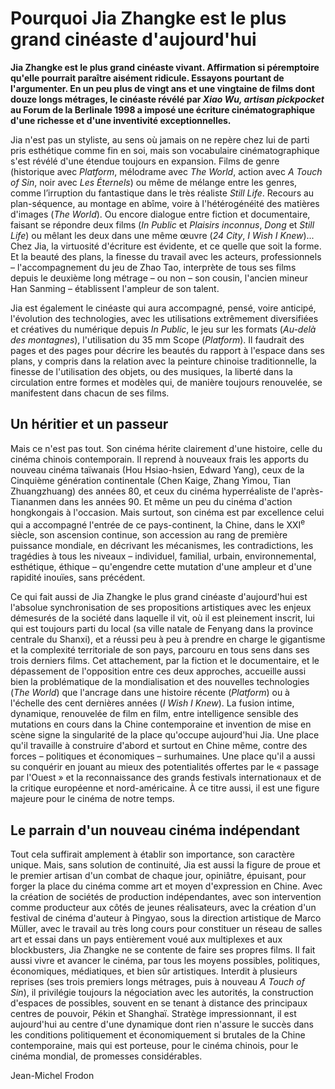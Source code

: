 # Pourquoi Jia Zhangke est le plus grand cinéaste d'aujourd'hui

**Jia Zhangke est le plus grand cinéaste vivant. Affirmation si péremptoire qu'elle pourrait paraître aisément ridicule. Essayons pourtant de l'argumenter. En un peu plus de vingt ans et une vingtaine de films dont douze longs métrages, le cinéaste révélé par _Xiao Wu, artisan pickpocket_ au Forum de la Berlinale 1998 a imposé une écriture cinématographique d'une richesse et d'une inventivité exceptionnelles.**

Jia n'est pas un styliste, au sens où jamais on ne repère chez lui de parti pris esthétique comme fin en soi, mais son vocabulaire cinématographique s'est révélé d'une étendue toujours en expansion. Films de genre (historique avec _Platform_, mélodrame avec _The World_, action avec _A Touch of Sin_, noir avec _Les Éternels_) ou même de mélange entre les genres, comme l’irruption du fantastique dans le très réaliste _Still Life_. Recours au plan-séquence, au montage en abîme, voire à l'hétérogénéité des matières d'images (_The World_). Ou encore dialogue entre fiction et documentaire, faisant se répondre deux films (_In Public_ et _Plaisirs inconnus_, _Dong_ et _Still Life_) ou mêlant les deux dans une même œuvre (_24 City_, _I Wish I Knew_)... Chez Jia, la virtuosité d'écriture est évidente, et ce quelle que soit la forme. Et la beauté des plans, la finesse du travail avec les acteurs, professionnels – l'accompagnement du jeu de Zhao Tao, interprète de tous ses films depuis le deuxième long métrage – ou non – son cousin, l'ancien mineur Han Sanming – établissent l'ampleur de son talent.

Jia est également le cinéaste qui aura accompagné, pensé, voire anticipé, l'évolution des technologies, avec les utilisations extrêmement diversifiées et créatives du numérique depuis _In Public_, le jeu sur les formats (_Au-delà des montagnes_), l'utilisation du 35 mm Scope (_Platform_). Il faudrait des pages et des pages pour décrire les beautés du rapport à l'espace dans ses plans, y compris dans la relation avec la peinture chinoise traditionnelle, la finesse de l'utilisation des objets, ou des musiques, la liberté dans la circulation entre formes et modèles qui, de manière toujours renouvelée, se manifestent dans chacun de ses films.

## Un héritier et un passeur

Mais ce n'est pas tout. Son cinéma hérite clairement d'une histoire, celle du cinéma chinois contemporain. Il reprend à nouveaux frais les apports du nouveau cinéma taïwanais (Hou Hsiao-hsien, Edward Yang), ceux de la Cinquième génération continentale (Chen Kaige, Zhang Yimou, Tian Zhuangzhuang) des années 80, et ceux du cinéma hyperréaliste de l'après-Tiananmen dans les années 90. Et même un peu du cinéma d'action hongkongais à l'occasion. Mais surtout, son cinéma est par excellence celui qui a accompagné l'entrée de ce pays-continent, la Chine, dans le XXI<sup>e</sup> siècle, son ascension continue, son accession au rang de première puissance mondiale, en décrivant les mécanismes, les contradictions, les tragédies à tous les niveaux – individuel, familial, urbain, environnemental, esthétique, éthique – qu'engendre cette mutation d'une ampleur et d'une rapidité inouïes, sans précédent.

Ce qui fait aussi de Jia Zhangke le plus grand cinéaste d'aujourd'hui est l'absolue synchronisation de ses propositions artistiques avec les enjeux démesurés de la société dans laquelle il vit, où il est pleinement inscrit, lui qui est toujours parti du local (sa ville natale de Fenyang dans la province centrale du Shanxi), et a réussi peu à peu à prendre en charge le gigantisme et la complexité territoriale de son pays, parcouru en tous sens dans ses trois derniers films. Cet attachement, par la fiction et le documentaire, et le dépassement de l'opposition entre ces deux approches, accueille aussi bien la problématique de la mondialisation et des nouvelles technologies (_The World_) que l'ancrage dans une histoire récente (_Platform_) ou à l'échelle des cent dernières années (_I Wish I Knew_). La fusion intime, dynamique, renouvelée de film en film, entre intelligence sensible des mutations en cours dans la Chine contemporaine et invention de mise en scène signe la singularité de la place qu'occupe aujourd'hui Jia. Une place qu'il travaille à construire d'abord et surtout en Chine même, contre des forces – politiques et économiques – surhumaines. Une place qu'il a aussi su conquérir en jouant au mieux des potentialités offertes par le « passage par l'Ouest » et la reconnaissance des grands festivals internationaux et de la critique européenne et nord-américaine. À ce titre aussi, il est une figure majeure pour le cinéma de notre temps.

## Le parrain d'un nouveau cinéma indépendant

Tout cela suffirait amplement à établir son importance, son caractère unique. Mais, sans solution de continuité, Jia est aussi la figure de proue et le premier artisan d'un combat de chaque jour, opiniâtre, épuisant, pour forger la place du cinéma comme art et moyen d'expression en Chine. Avec la création de sociétés de production indépendantes, avec son intervention comme producteur aux côtés de jeunes réalisateurs, avec la création d'un festival de cinéma d'auteur à Pingyao, sous la direction artistique de Marco Müller, avec le travail au très long cours pour constituer un réseau de salles art et essai dans un pays entièrement voué aux multiplexes et aux blockbusters, Jia Zhangke ne se contente de faire ses propres films. Il fait aussi vivre et avancer le cinéma, par tous les moyens possibles, politiques, économiques, médiatiques, et bien sûr artistiques. Interdit à plusieurs reprises (ses trois premiers longs métrages, puis à nouveau _A Touch of Sin_), il privilégie toujours la négociation avec les autorités, la construction d'espaces de possibles, souvent en se tenant à distance des principaux centres de pouvoir, Pékin et Shanghaï. Stratège impressionnant, il est aujourd'hui au centre d'une dynamique dont rien n'assure le succès dans les conditions politiquement et économiquement si brutales de la Chine contemporaine, mais qui est porteuse, pour le cinéma chinois, pour le cinéma mondial, de promesses considérables.

Jean-Michel Frodon

